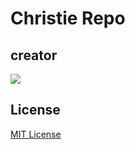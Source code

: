 # Christie Repo

## creator

![](https://avatars.githubusercontent.com/u/89043924?v=4&s=64)

## License

[MIT License](https://github.com/08162021-dotnet-uta/ChristieThammavongRepo1/blob/main/LICENSE)
